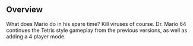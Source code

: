 ## Overview

What does Mario do in his spare time? Kill viruses of course. Dr. Mario 64 continues the Tetris style gameplay from the previous versions, as well as adding a 4 player mode.
